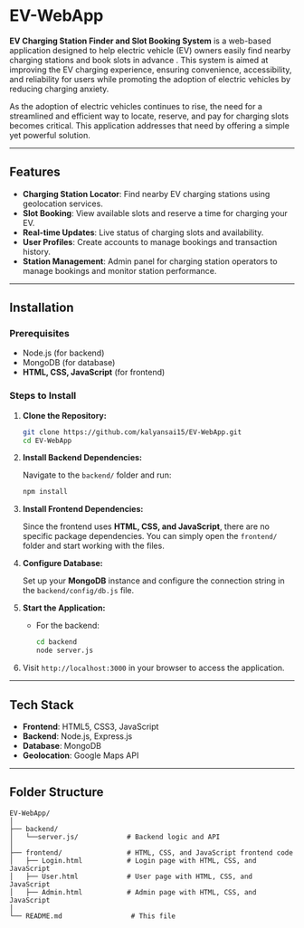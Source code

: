 # EV-WebApp

**EV Charging Station Finder and Slot Booking System** is a web-based application designed to help electric vehicle (EV) owners easily find nearby charging stations and book slots in advance . This system is aimed at improving the EV charging experience, ensuring convenience, accessibility, and reliability for users while promoting the adoption of electric vehicles by reducing charging anxiety.

As the adoption of electric vehicles continues to rise, the need for a streamlined and efficient way to locate, reserve, and pay for charging slots becomes critical. This application addresses that need by offering a simple yet powerful solution.

---

## Features

- **Charging Station Locator**: Find nearby EV charging stations using geolocation services.
- **Slot Booking**: View available slots and reserve a time for charging your EV.
- **Real-time Updates**: Live status of charging slots and availability.
- **User Profiles**: Create accounts to manage bookings and transaction history.
- **Station Management**: Admin panel for charging station operators to manage bookings and monitor station performance.

---

## Installation

### Prerequisites

- Node.js (for backend)
- MongoDB (for database)
- **HTML, CSS, JavaScript** (for frontend)

### Steps to Install

1. **Clone the Repository:**

    ```bash
    git clone https://github.com/kalyansai15/EV-WebApp.git
    cd EV-WebApp
    ```

2. **Install Backend Dependencies:**

    Navigate to the `backend/` folder and run:

    ```bash
    npm install
    ```

3. **Install Frontend Dependencies:**

    Since the frontend uses **HTML, CSS, and JavaScript**, there are no specific package dependencies. You can simply open the `frontend/` folder and start working with the files.

4. **Configure Database:**

    Set up your **MongoDB** instance and configure the connection string in the `backend/config/db.js` file.

5. **Start the Application:**

    - For the backend:
      ```bash
      cd backend
      node server.js
      ```

6. Visit `http://localhost:3000` in your browser to access the application.

---

## Tech Stack

- **Frontend**: HTML5, CSS3, JavaScript
- **Backend**: Node.js, Express.js
- **Database**: MongoDB
- **Geolocation**: Google Maps API

---

## Folder Structure

```plaintext
EV-WebApp/
│
├── backend/
│   └──server.js/            # Backend logic and API 
│   
├── frontend/                # HTML, CSS, and JavaScript frontend code
│   ├── Login.html           # Login page with HTML, CSS, and JavaScript
│   ├── User.html            # User page with HTML, CSS, and JavaScript
│   ├── Admin.html           # Admin page with HTML, CSS, and JavaScript
│
└── README.md                 # This file

